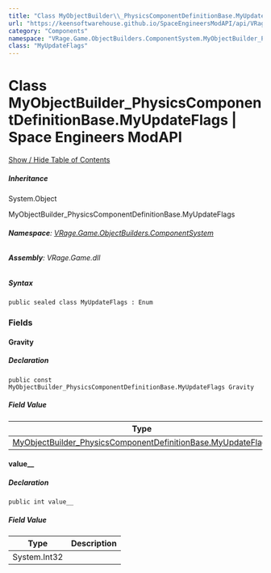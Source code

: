 ```yaml
---
title: "Class MyObjectBuilder\\_PhysicsComponentDefinitionBase.MyUpdateFlags"
url: "https://keensoftwarehouse.github.io/SpaceEngineersModAPI/api/VRage.Game.ObjectBuilders.ComponentSystem.MyObjectBuilder_PhysicsComponentDefinitionBase.MyUpdateFlags.html"
category: "Components"
namespace: "VRage.Game.ObjectBuilders.ComponentSystem.MyObjectBuilder_PhysicsComponentDefinitionBase"
class: "MyUpdateFlags"
---
```


# Class MyObjectBuilder\_PhysicsComponentDefinitionBase.MyUpdateFlags | Space Engineers ModAPI

[Show / Hide Table of Contents](#sidetoggle)

##### Inheritance

System.Object

MyObjectBuilder\_PhysicsComponentDefinitionBase.MyUpdateFlags

###### **Namespace**: [VRage.Game.ObjectBuilders.ComponentSystem](https://keensoftwarehouse.github.io/SpaceEngineersModAPI/api/VRage.Game.ObjectBuilders.ComponentSystem.html)

###### **Assembly**: VRage.Game.dll

##### Syntax

```
public sealed class MyUpdateFlags : Enum
```

### Fields

#### Gravity

##### Declaration

```
public const MyObjectBuilder_PhysicsComponentDefinitionBase.MyUpdateFlags Gravity
```

##### Field Value

| Type | Description |
| --- | --- |
| [MyObjectBuilder\_PhysicsComponentDefinitionBase.MyUpdateFlags](https://keensoftwarehouse.github.io/SpaceEngineersModAPI/api/VRage.Game.ObjectBuilders.ComponentSystem.MyObjectBuilder_PhysicsComponentDefinitionBase.MyUpdateFlags.html) |     |

#### value\_\_

##### Declaration

```
public int value__
```

##### Field Value

| Type | Description |
| --- | --- |
| System.Int32 |     |